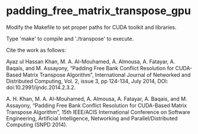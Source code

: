 # padding_free_matrix_transpose_gpu

Modify the Makefile to set proper paths for CUDA toolkit and libraries.

Type 'make' to compile and './transpose' to execute.

Cite the work as follows:

Ayaz ul Hassan Khan, M. A. Al-Mouhamed, A. Almousa, A. Fatayar, A. Baqais, and M. Assayony, 
“Padding Free Bank Conﬂict Resolution for CUDA-Based Matrix Transpose Algorithm”, 
International Journal of Networked and Distributed Computing, 
Vol. 2, issue 3, pp 124-134, 
July 2014, 
DOI: doi:10.2991/ijndc.2014.2.3.2.

A. H. Khan, M. A. Al-Mouhamed, A. Almousa, A. Fatayar, A. Baqais, and M. Assayony, 
“Padding Free Bank Conﬂict Resolution for CUDA-Based Matrix Transpose Algorithm”, 
15th IEEE/ACIS International Conference on Software Engineering, Artificial Intelligence, Networking and Parallel/Distributed Computing 
(SNPD 2014).
